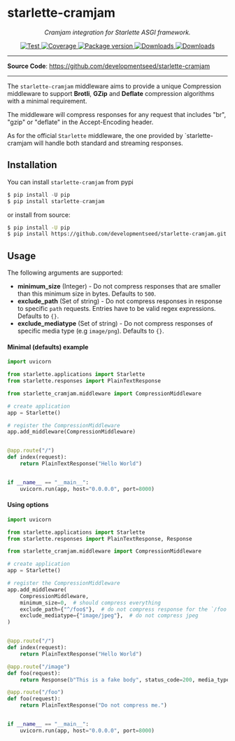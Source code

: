 # starlette-cramjam

<p align="center">
  <em>Cramjam integration for Starlette ASGI framework.</em>
</p>
<p align="center">
  <a href="https://github.com/developmentseed/starlette-cramjam/actions?query=workflow%3ACI" target="_blank">
      <img src="https://github.com/developmentseed/starlette-cramjam/workflows/CI/badge.svg" alt="Test">
  </a>
  <a href="https://codecov.io/gh/developmentseed/starlette-cramjam" target="_blank">
      <img src="https://codecov.io/gh/developmentseed/starlette-cramjam/branch/master/graph/badge.svg" alt="Coverage">
  </a>
  <a href="https://pypi.org/project/starlette-cramjam" target="_blank">
      <img src="https://img.shields.io/pypi/v/starlette-cramjam?color=%2334D058&label=pypi%20package" alt="Package version">
  </a>
  <a href="https://pypistats.org/packages/starlette-cramjam" target="_blank">
      <img src="https://img.shields.io/pypi/dm/starlette-cramjam.svg" alt="Downloads">
  </a>
  <a href="https://github.com/developmentseed/starlette-cramjam/blob/master/LICENSE" target="_blank">
      <img src="https://img.shields.io/github/license/developmentseed/starlette-cramjam.svg" alt="Downloads">
  </a>
</p>

---

**Source Code**: <a href="https://github.com/developmentseed/starlette-cramjam" target="_blank">https://github.com/developmentseed/starlette-cramjam</a>

---

The `starlette-cramjam` middleware aims to provide a unique Compression middleware to support **Brotli**, **GZip** and **Deflate** compression algorithms with a minimal requirement.

The middleware will compress responses for any request that includes "br", "gzip" or "deflate" in the Accept-Encoding header.

As for the official `Starlette` middleware, the one provided by `starlette-cramjam will handle both standard and streaming responses.

## Installation

You can install `starlette-cramjam` from pypi

```python
$ pip install -U pip
$ pip install starlette-cramjam
```

or install from source:

```bash
$ pip install -U pip
$ pip install https://github.com/developmentseed/starlette-cramjam.git
```

## Usage

The following arguments are supported:

- **minimum_size** (Integer) - Do not compress responses that are smaller than this minimum size in bytes. Defaults to `500`.
- **exclude_path** (Set of string) - Do not compress responses in response to specific `path` requests. Entries have to be valid regex expressions. Defaults to `{}`.
- **exclude_mediatype** (Set of string) - Do not compress responses of specific media type (e.g `image/png`). Defaults to `{}`.

#### Minimal (defaults) example

```python
import uvicorn

from starlette.applications import Starlette
from starlette.responses import PlainTextResponse

from starlette_cramjam.middleware import CompressionMiddleware

# create application
app = Starlette()

# register the CompressionMiddleware
app.add_middleware(CompressionMiddleware)


@app.route("/")
def index(request):
    return PlainTextResponse("Hello World")


if __name__ == "__main__":
    uvicorn.run(app, host="0.0.0.0", port=8000)
```

#### Using options

```python
import uvicorn

from starlette.applications import Starlette
from starlette.responses import PlainTextResponse, Response

from starlette_cramjam.middleware import CompressionMiddleware

# create application
app = Starlette()

# register the CompressionMiddleware
app.add_middleware(
    CompressionMiddleware,
    minimum_size=0,  # should compress everything
    exclude_path={"^/foo$"},  # do not compress response for the `/foo` request
    exclude_mediatype={"image/jpeg"},  # do not compress jpeg
)


@app.route("/")
def index(request):
    return PlainTextResponse("Hello World")

@app.route("/image")
def foo(request):
    return Response(b"This is a fake body", status_code=200, media_type="image/jpeg")

@app.route("/foo")
def foo(request):
    return PlainTextResponse("Do not compress me.")


if __name__ == "__main__":
    uvicorn.run(app, host="0.0.0.0", port=8000)
```
